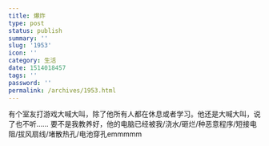 ```yaml
---
title: 爆炸
type: post
status: publish
summary: ''
slug: '1953'
icon: ''
category: 生活
date: 1514018457
tags: ''
password: ''
permalink: /archives/1953.html
---
```


有个室友打游戏大喊大叫，除了他所有人都在休息或者学习。他还是大喊大叫，说了也不听……
要不是我教养好，他的电脑已经被我/浇水/砸烂/种恶意程序/短接电阻/拔风扇线/堵散热孔/电池穿孔emmmmm

